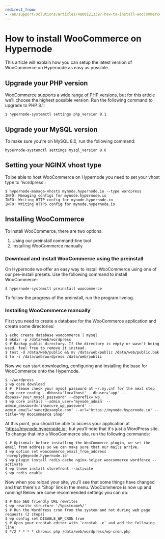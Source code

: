 ```yaml
---
redirect_from:
- /en/support/solutions/articles/48001213397-how-to-install-woocommerce-on-hypernode/
---
```


<!-- source: https://support.hypernode.com/en/support/solutions/articles/48001213397-how-to-install-woocommerce-on-hypernode/ -->

# How to install WooCommerce on Hypernode

This article will explain how you can setup the latest version of WooCommerce on Hypernode as easy as possible.

## Upgrade your PHP version

WooCommerce supports a [wide range of PHP versions](https://woocommerce.com/document/server-requirements/), but for this article we'll choose the highest possible version. Run the following command to upgrade to PHP 8.1:

```console
$ hypernode-systemctl settings php_version 8.1
```

## Upgrade your MySQL version

To make sure you're on MySQL 8.0, run the following command:

```console
hypernode-systemctl settings mysql_version 8.0
```

## Setting your NGINX vhost type

To be able to host WooCommerce on Hypernode you need to set your vhost type to 'wordpress':

```console
$ hypernode-manage-vhosts mynode.hypernode.io --type wordpress
INFO: Managing configs for mynode.hypernode.io
INFO: Writing HTTP config for mynode.hypernode.io
INFO: Writing HTTPS config for mynode.hypernode.io
```

## Installing WooCommerce

To install WooCommerce, there are two options:

1. Using our preinstall command-line tool
1. Installing WooCommerce manually

### Download and install WooCommerce using the preinstall

On Hypernode we offer an easy way to install WooCommerce using one of our pre-install presets. Use the following command to install WooCommerce:

```console
$ hypernode-systemctl preinstall woocommerce
```

To follow the progress of the preinstall, run the program livelog.

### Installing WooCommerce manually

First you need to create a database for the WooCommerce application and create some directories:

```console
$ echo create database woocommerce | mysql
$ mkdir -p /data/web/wordpress
$ # Backup public directory. If the directory is empty or wasn't being used, feel free to remove it instead.
$ test -d /data/web/public && mv /data/web/public /data/web/public.bak
$ ln -s /data/web/wordpress /data/web/public
```

Now we can start downloading, configuring and installing the base for WooCommerce onto the Hypernode.

```console
$ ~/wordpress
$ wp core download
$ #  Please check your mysql password at ~/.my.cnf for the next step
$ wp core config --dbhost='localhost' --dbuser='app' --dbpass='your_mysql_password' --dbprefix='wp_'
$ wp core install --admin_user='mynode_admin' --admin_password='insecure_wp_password' --admin_email='owner@example.com' --url='https://mynode.hypernode.io' --title='My WooCommerce Shop'
```

At this point, you should be able to access your application at '<https://mynode.hypernode.io>', but you'll note that it's just a WordPress site. To change that into a WooCommerce site, run the following commands:

```console
$ # Optional: before installing the WooCommerce plugin, we set the email from address so we can make sure that our mails arrive.
$ wp option set woocommerce_email_from_address 'noreply@mynode.hypernode.io'
$ wp plugin install redis-cache nginx-helper woocommerce wordfence --activate
$ wp theme install storefront --activate
$ wp redis enable
```

Now when you reload your site, you'll see that some things have changed and that there's a 'Shop' link in the menu. WooCommerce is now up and running! Below are some recommended settings you can do:

```console
$ # Use SEO friendly URL rewrites
$ wp rewrite structure '/%postname%/'
$ # Run the WordPress cron from the system and not during web page requests (2 steps)
$ wp config set DISABLE_WP_CRON true
$ # Open your crontab editor with `crontab -e` and add the following line:
$ */2 * * * * chronic php /data/web/wordpress/wp-cron.php
```
